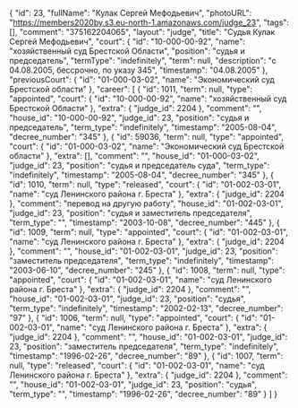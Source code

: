 {
    "id": 23,
    "fullName": "Кулак Сергей Мефодьевич",
    "photoURL": "https://members2020by.s3.eu-north-1.amazonaws.com/judge_23",
    "tags": [],
    "comment": "375162204065",
    "layout": "judge",
    "title": "Судья Кулак Сергей Мефодьевич",
    "court": {
        "id": "10-000-00-92",
        "name": "хозяйственный суд Брестской Области",
        "position": "судья и председатель",
        "termType": "indefinitely",
        "term": null,
        "description": "c 04.08.2005, бессрочно, по указу 345",
        "timestamp": "04.08.2005"
    },
    "previousCourt": {
        "id": "01-000-03-02",
        "name": "Экономический суд Брестской области"
    },
    "career": [
        {
            "id": 1011,
            "term": null,
            "type": "appointed",
            "court": {
                "id": "10-000-00-92",
                "name": "хозяйственный суд Брестской Области"
            },
            "extra": {
                "judge_id": 2204
            },
            "comment": "",
            "house_id": "10-000-00-92",
            "judge_id": 23,
            "position": "судья и председатель",
            "term_type": "indefinitely",
            "timestamp": "2005-08-04",
            "decree_number": "345"
        },
        {
            "id": 59036,
            "term": null,
            "type": "appointed",
            "court": {
                "id": "01-000-03-02",
                "name": "Экономический суд Брестской области"
            },
            "extra": [],
            "comment": "",
            "house_id": "01-000-03-02",
            "judge_id": 23,
            "position": "судья и председатель суда",
            "term_type": "indefinitely",
            "timestamp": "2005-08-04",
            "decree_number": "345"
        },
        {
            "id": 1010,
            "term": null,
            "type": "released",
            "court": {
                "id": "01-002-03-01",
                "name": "суд Ленинского района г. Бреста"
            },
            "extra": {
                "judge_id": 2204
            },
            "comment": "перевод на другую работу",
            "house_id": "01-002-03-01",
            "judge_id": 23,
            "position": "судья и заместитель председателя",
            "term_type": "",
            "timestamp": "2003-10-08",
            "decree_number": "445"
        },
        {
            "id": 1009,
            "term": null,
            "type": "appointed",
            "court": {
                "id": "01-002-03-01",
                "name": "суд Ленинского района г. Бреста"
            },
            "extra": {
                "judge_id": 2204
            },
            "comment": "",
            "house_id": "01-002-03-01",
            "judge_id": 23,
            "position": "заместитель председателя",
            "term_type": "indefinitely",
            "timestamp": "2003-06-10",
            "decree_number": "245"
        },
        {
            "id": 1008,
            "term": null,
            "type": "appointed",
            "court": {
                "id": "01-002-03-01",
                "name": "суд Ленинского района г. Бреста"
            },
            "extra": {
                "judge_id": 2204
            },
            "comment": "",
            "house_id": "01-002-03-01",
            "judge_id": 23,
            "position": "судья",
            "term_type": "indefinitely",
            "timestamp": "2002-02-13",
            "decree_number": "97"
        },
        {
            "id": 1006,
            "term": null,
            "type": "appointed",
            "court": {
                "id": "01-002-03-01",
                "name": "суд Ленинского района г. Бреста"
            },
            "extra": {
                "judge_id": 2204
            },
            "comment": "",
            "house_id": "01-002-03-01",
            "judge_id": 23,
            "position": "заместитель председателя",
            "term_type": "indefinitely",
            "timestamp": "1996-02-26",
            "decree_number": "89"
        },
        {
            "id": 1007,
            "term": null,
            "type": "released",
            "court": {
                "id": "01-002-03-01",
                "name": "суд Ленинского района г. Бреста"
            },
            "extra": {
                "judge_id": 2204
            },
            "comment": "",
            "house_id": "01-002-03-01",
            "judge_id": 23,
            "position": "судья",
            "term_type": "",
            "timestamp": "1996-02-26",
            "decree_number": "89"
        }
    ]
}